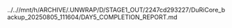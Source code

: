 ../..//mnt/h/ARCHIVE/.UNWRAP/D/STAGE1_OUT/2247cd293227/DuRiCore_backup_20250805_111604/DAY5_COMPLETION_REPORT.md